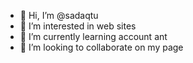 - 👋 Hi, I’m @sadaqtu
- 👀 I’m interested in web sites
- 🌱 I’m currently learning account ant
- 💞️ I’m looking to collaborate on my page


<!---
sadaqtu/sadaqtu is a ✨ special ✨ repository because its `README.md` (this file) appears on your GitHub profile.
You can click the Preview link to take a look at your changes.
--->
